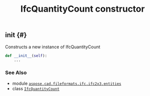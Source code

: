 ﻿---
title: IfcQuantityCount constructor
second_title: Aspose.CAD for Python via .NET API References
description: 
type: docs
weight: 10
url: /python-net/aspose.cad.fileformats.ifc.ifc2x3.entities/ifcquantitycount/__init__/
is_root: false
---

## __init__ {#}

Constructs a new instance of IfcQuantityCount



```python
def __init__(self):
    ...
```





### See Also
* module [`aspose.cad.fileformats.ifc.ifc2x3.entities`](../../)
* class [`IfcQuantityCount`](/cad/python-net/aspose.cad.fileformats.ifc.ifc2x3.entities/ifcquantitycount)
